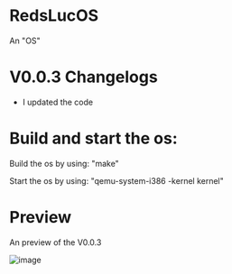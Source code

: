 # RedsLucOS
An "OS"

# V0.0.3 Changelogs
 - I updated the code 


# Build and start the os:
 Build the os by using: "make"


 Start the os by using: "qemu-system-i386 -kernel kernel"


# Preview
An preview of the V0.0.3

![image](https://github.com/user-attachments/assets/0881b96e-f2c8-4fb9-bafc-c86706fc2e18)




